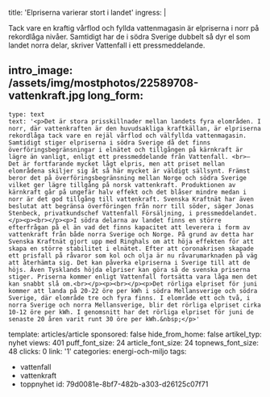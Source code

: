 title: 'Elpriserna varierar stort i landet'
ingress: |
  <p>Tack vare en kraftig vårflod och fyllda vattenmagasin är elpriserna i norr på rekordlåga nivåer. Samtidigt har de i södra Sverige dubbelt så dyr el som landet norra delar, skriver Vattenfall i ett pressmeddelande.
  </p>
  
intro_image: /assets/img/mostphotos/22589708-vattenkraft.jpg
long_form:
  -
    type: text
    text: '<p>Det är stora prisskillnader mellan landets fyra elområden. I norr, där vattenkraften är den huvudsakliga kraftkällan, är elpriserna rekordlåga tack vare en rejäl vårflod och välfyllda vattenmagasin. Samtidigt stiger elpriserna i södra Sverige då det finns överföringsbegränsningar i elnätet och tillgången på kärnkraft är lägre än vanligt, enligt ett pressmeddelande från Vattenfall. <br>– Det är fortfarande mycket lågt elpris, men att priset mellan elområdena skiljer sig åt så här mycket är väldigt sällsynt. Främst beror det på överföringsbegränsning mellan Norge och södra Sverige vilket ger lägre tillgång på norsk vattenkraft. Produktionen av kärnkraft går på ungefär halv effekt och det blåser mindre medan i norr är det god tillgång till vattenkraft. Svenska Kraftnät har även beslutat att begränsa överföringen från norr till söder, säger Jonas Stenbeck, privatkundschef Vattenfall Försäljning, i pressmeddelandet.</p><p><br></p><p>I södra delarna av landet finns en större efterfrågan på el än vad det finns kapacitet att leverera i form av vattenkraft från både norra Sverige och Norge. På grund av detta har Svenska Kraftnät gjort upp med Ringhals om att höja effekten för att skapa en större stabilitet i elnätet. Efter att coronakrisen skapade ett prisfall på råvaror som kol och olja är nu råvarumarknaden på väg att återhämta sig. Det kan påverka elpriserna i Sverige till att de höjs. Även Tysklands höjda elpriser kan göra så de svenska priserna stiger. Priserna kommer enligt Vattenfall fortsätta vara låga men det kan snabbt slå om.<br></p><p><br></p><p>Det rörliga elpriset för juni kommer att landa på 20-22 öre per kWh i södra Mellansverige och södra Sverige, där elområde tre och fyra finns. I elområde ett och två, i norra Sverige och norra Mellansverige, blir det rörliga elpriset cirka 10-12 öre per kWh. I genomsnitt har det rörliga elpriset för juni de senaste 20 åren varit runt 30 öre per kWh.&nbsp;</p>'
template: articles/article
sponsored: false
hide_from_home: false
artikel_typ: nyhet
views: 401
puff_font_size: 24
article_font_size: 24
topnews_font_size: 48
clicks: 0
link: '1'
categories: energi-och-miljo
tags:
  - vattenfall
  - vattenkraft
  - toppnyhet
id: 79d0081e-8bf7-482b-a303-d26125c07f71
